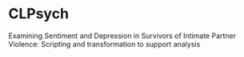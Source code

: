 # CLPsych
Examining Sentiment and Depression in Survivors of Intimate Partner Violence: Scripting and transformation to support analysis 
